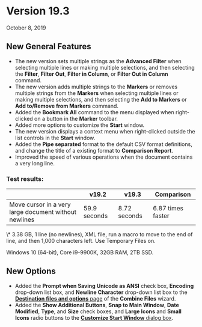 # Version 19.3

October 8, 2019

## New General Features

- The new version sets multiple strings as the **Advanced Filter** when selecting multiple lines or making multiple selections, and then selecting the **Filter**, **Filter Out**, **Filter in Column**, or **Filter Out in Column** command.
- The new version adds multiple strings to the **Markers** or removes multiple strings from the **Markers** when selecting multiple lines or making multiple selections, and then selecting the **Add to Markers** or **Add to/Remove from Markers** command.
- Added the **Bookmark All** command to the menu displayed when right-clicked on a button in the **Marker** toolbar.
- Added more options to customize the **Start** window.
- The new version displays a context menu when right-clicked outside the list controls in the **Start** window.
- Added the **Pipe separated** format to the default CSV format definitions, and change the title of a existing format to **Comparison Report**.
- Improved the speed of various operations when the document contains a very long line.

### Test results:

|  | v19.2 | v19.3 | Comparison |
| --- | --- | --- | --- |
| Move cursor in a very large document without newlines | 59.9 seconds | 8.72 seconds | 6.87 times faster |

\\* 3.38 GB, 1 line (no newlines), XML file, run a macro to move to the end of line, and then 1,000 characters left. Use Temporary Files on.

Windows 10 (64-bit), Core i9-9900K, 32GB RAM, 2TB SSD.

## New Options

- Added the **Prompt when Saving Unicode as ANSI** check box, **Encoding** drop-down list box, and **Newline Character** drop-down list box to the [**Destination files and options** page](../dlg/combine_files/combine_wiz_dest) of the **Combine Files** wizard.
- Added the **Show Additional Buttons**, **Snap to Main Window**, **Date Modified**, **Type**, and **Size** check boxes, and **Large Icons** and **Small Icons** radio buttons to the [**Customize Start Window** dialog box](../dlg/customize_start/index).
